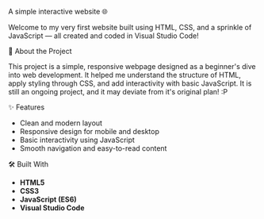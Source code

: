 A simple interactive website 🌐

Welcome to my very first website built using HTML, CSS, and a sprinkle of JavaScript — all created and coded in Visual Studio Code!

🚀 About the Project

This project is a simple, responsive webpage designed as a beginner's dive into web development. It helped me understand the structure of HTML, apply styling through CSS, and add interactivity with basic JavaScript. It is still an ongoing project, and it may deviate from it's original plan! :P

✨ Features

- Clean and modern layout  
- Responsive design for mobile and desktop  
- Basic interactivity using JavaScript  
- Smooth navigation and easy-to-read content

🛠️ Built With

- **HTML5**
- **CSS3**
- **JavaScript (ES6)**
- **Visual Studio Code**



